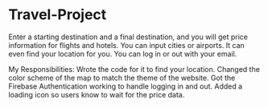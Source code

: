 # Travel-Project
Enter a starting destination and a final destination, and you will get price information for flights and hotels. You can input cities or airports. 
It can even find your location for you. 
You can log in or out with your email.

My Responsibilities:
Wrote the code for it to find your location.
Changed the color scheme of the map to match the theme of the website.
Got the Firebase Authentication working to handle logging in and out.
Added a loading icon so users know to wait for the price data.
